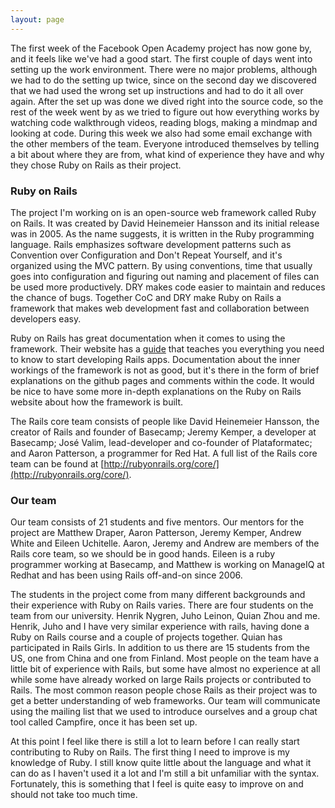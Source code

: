 ```yaml
---
layout: page
---
```


The first week of the Facebook Open Academy project has now gone by, and it feels like we've had a good start. 
The first couple of days went into setting up the work environment. There were no major problems, although we had to do the setting up twice, since on the second day we discovered that we had used the wrong set up instructions and had to do it all over again. After the set up was done we dived right into the source code, so the rest of the week went by as we tried to figure out how everything works by watching code walkthrough videos, reading blogs, making a mindmap and looking at code. During this week we also had some email exchange with the other members of the team. Everyone introduced themselves by telling a bit about where they are from, what kind of experience they have and why they chose Ruby on Rails as their project.

### Ruby on Rails

The project I'm working on is an open-source web framework called Ruby on Rails. It was created by David Heinemeier Hansson and its initial release was in 2005. As the name suggests, it is written in the Ruby programming language. Rails emphasizes software development patterns such as Convention over Configuration and Don't Repeat Yourself, and it's organized using the MVC pattern. By using conventions, time that usually goes into configuration and figuring out naming and placement of files can be used more productively. DRY makes code easier to maintain and reduces the chance of bugs. Together CoC and DRY make Ruby on Rails a framework that makes web development fast and collaboration between developers easy.

Ruby on Rails has great documentation when it comes to using the framework. Their website has a [guide](http://guides.rubyonrails.org/) that teaches you everything you need to know to start developing Rails apps. Documentation about the inner workings of the framework is not as good, but it's there in the form of brief explanations on the github pages and comments within the code. It would be nice to have some more in-depth explanations on the Ruby on Rails website about how the framework is built.

The Rails core team consists of people like David Heinemeier Hansson, the creator of Rails and founder of Basecamp; Jeremy Kemper, a developer at Basecamp; José Valim, lead-developer and co-founder of Plataformatec; and Aaron Patterson, a programmer for Red Hat. A full list of the Rails core team can be found at [http://rubyonrails.org/core/](http://rubyonrails.org/core/).

### Our team

Our team consists of 21 students and five mentors. Our mentors for the project are Matthew Draper, Aaron Patterson, Jeremy Kemper, Andrew White and Eileen Uchitelle. Aaron, Jeremy and Andrew are members of the Rails core team, so we should be in good hands. Eileen is a ruby programmer working at Basecamp, and Matthew is working on ManageIQ at Redhat and has been using Rails off-and-on since 2006. 

The students in the project come from many different backgrounds and their experience with Ruby on Rails varies.
There are four students on the team from our university. Henrik Nygren, Juho Leinon, Quian Zhou and me. Henrik, Juho and I have very similar experience with rails, having done a Ruby on Rails course and a couple of projects together. Quian has participated in Rails Girls. In addition to us there are 15 students from the US, one from China and one from Finland. Most people on the team have a little bit of experience with Rails, but some have almost no experience at all while some have already worked on large Rails projects or contributed to Rails. The most common reason people chose Rails as their project was to get a better understanding of web frameworks. Our team will communicate using the mailing list that we used to introduce ourselves and a group chat tool called Campfire, once it has been set up.

At this point I feel like there is still a lot to learn before I can really start contributing to Ruby on Rails. The first thing I need to improve is my knowledge of Ruby. I still know quite little about the language and what it can do as I haven't used it a lot and I'm still a bit unfamiliar with the syntax. Fortunately, this is something that I feel is quite easy to improve on and should not take too much time. 



